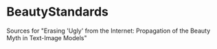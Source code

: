 # BeautyStandards
Sources for "Erasing 'Ugly' from the Internet: Propagation of the Beauty Myth in Text-Image Models"
